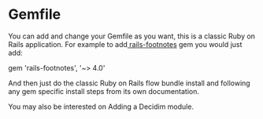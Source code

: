 # Gemfile

You can add and change your Gemfile as you want, this is a classic Ruby on Rails application. For example to add[ rails-footnotes](https://github.com/josevalim/rails-footnotes) gem you would just add:

gem 'rails-footnotes', '~> 4.0'

And then just do the classic Ruby on Rails flow bundle install and following any gem specific install steps from its own documentation.

You may also be interested on Adding a Decidim module. 

